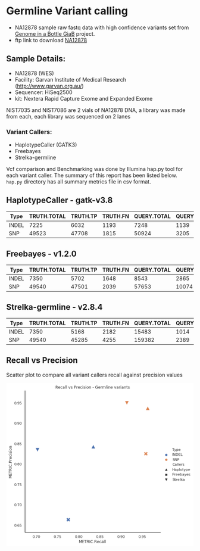 # Germline Variant calling

- NA12878 sample raw fastq data with high confidence variants set from [Genome in a Bottle GiaB](https://www.nist.gov/programs-projects/genome-bottle) project. 
- ftp link to download [NA12878](ftp://ftp-trace.ncbi.nih.gov/giab/ftp/data/NA12878/Garvan_NA12878_HG001_HiSeq_Exome)

## Sample Details:
- NA12878 (WES)
- Facility: Garvan Institute of Medical Research (http://www.garvan.org.au/)
- Sequencer: HiSeq2500
- kit: Nextera Rapid Capture Exome and Expanded Exome

NIST7035 and NIST7086 are 2 vials of NA12878 DNA, a library was made from each, each library was sequenced on 2 lanes

### Variant Callers:

* HaplotypeCaller (GATK3)
* Freebayes
* Strelka-germline 

Vcf comparison and Benchmarking was done by Illumina hap.py tool for each variant caller. The summary of this report has been listed below. `hap.py` directory has all summary metrics file in csv format.


## HaplotypeCaller - gatk-v3.8

| Type  | TRUTH.TOTAL | TRUTH.TP | TRUTH.FN | QUERY.TOTAL | QUERY.FP | QUERY.UNK | METRIC.Recall | METRIC.Precision | METRIC.Frac_NA | METRIC.F1_Score |
| ----- | ----------- | -------- | -------- | ----------- | -------- | --------- | ------------- | ---------------- | -------------- | --------------- |
| INDEL | 7225        | 6032     | 1193     | 7248        | 1139     | 7         | 0.834879      | 0.842701         | 0.000966       | 0.838772        |
| SNP   | 49523       | 47708    | 1815     | 50924       | 3205     | 0         | 0.96335       | 0.937063         | 0              | 0.950025        |


## Freebayes - v1.2.0

| Type  | TRUTH.TOTAL | TRUTH.TP | TRUTH.FN | QUERY.TOTAL | QUERY.FP | QUERY.UNK | METRIC.Recall | METRIC.Precision | METRIC.Frac_NA | METRIC.F1_Score |
| ----- | ----------- | -------- | -------- | ----------- | -------- | --------- | ------------- | ---------------- | -------------- | --------------- |
| INDEL | 7350        | 5702     | 1648     | 8543        | 2865     | 33        | 0.775782      | 0.663337         | 0.003863       | 0.715167        |
| SNP   | 49540       | 47501    | 2039     | 57653       | 10074    | 17        | 0.958841      | 0.825213         | 0.000295       | 0.887023        |


## Strelka-germline - v2.8.4
| Type  | TRUTH.TOTAL | TRUTH.TP | TRUTH.FN | QUERY.TOTAL | QUERY.FP | QUERY.UNK | METRIC.Recall | METRIC.Precision | METRIC.Frac_NA | METRIC.F1_Score |
| ----- | ----------- | -------- | -------- | ----------- | -------- | --------- | ------------- | ---------------- | -------------- | --------------- |
| INDEL | 7350        | 5168     | 2182     | 15483       | 1014     | 9340      | 0.703129      | 0.834934         | 0.603242       | 0.763384        |
| SNP   | 49540       | 45285    | 4255     | 159382      | 2389     | 111657    | 0.91411       | 0.949942         | 0.700562       | 0.931682        |


## Recall vs Precision

Scatter plot to compare all variant callers recall against precision values

![Recall vs Precision](germline_variants.png)


